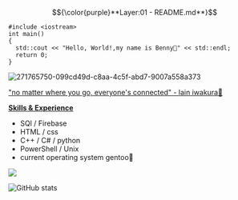 $${\color{purple}**Layer:01 - README.md**}$$
```
#include <iostream>
int main()
{
  std::cout << "Hello, World!,my name is Benny👋" << std::endl;
  return 0;
}
```
![271765750-099cd49d-c8aa-4c5f-abd7-9007a558a373](https://github.com/cocainebags/cocainebags/assets/143578476/05c0c65c-7059-4468-8242-8946090f372c)



["no matter where you go, everyone's connected" - lain iwakura🖤](https://www.youtube.com/watch?v=OruCWEB4vw8)


<ins>**Skills & Experience**</ins>

- SQl / Firebase
- HTML / css 
- C++ / C# / python 
- PowerShell / Unix
- current operating system gentoo💜

![](https://komarev.com/ghpvc/?username=cocainebags&style=plastic&color=gray&base=714)</font>

![GitHub stats](https://github-readme-stats.vercel.app/api?username=cocainebags&show_icons=true)  

 
